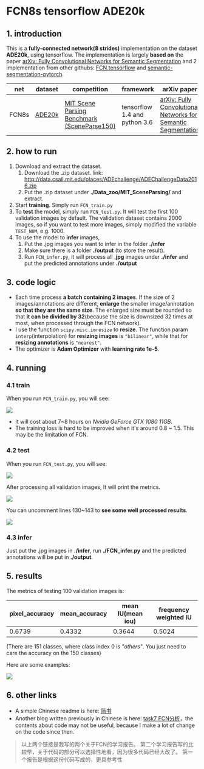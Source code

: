 # FCN8s tensorflow ADE20k
## 1. introduction 
This is a **fully-connected network(8 strides)** implementation on the dataset **ADE20k**, using tensorflow.
The implementation is largely **based on** the paper [arXiv: Fully Convolutional Networks for Semantic Segmentation](https://arxiv.org/abs/1411.4038) and 2 implementation from other githubs: [FCN.tensorflow](https://github.com/shekkizh/FCN.tensorflow) and [semantic-segmentation-pytorch](https://github.com/CSAILVision/semantic-segmentation-pytorch).

net | dataset | competition | framework | arXiv paper
------------ | ------------- | --------- | ------| -----|
FCN8s | [ADE20k](http://groups.csail.mit.edu/vision/datasets/ADE20K/) | [MIT Scene Parsing Benchmark (SceneParse150)](http://sceneparsing.csail.mit.edu/) | tensorflow 1.4 and python 3.6 | [arXiv: Fully Convolutional Networks for Semantic Segmentation](https://arxiv.org/abs/1411.4038)
## 2. how to run
1. Download and extract the dataset.
    1. Download the .zip dataset. link: http://data.csail.mit.edu/places/ADEchallenge/ADEChallengeData2016.zip
    2. Put the .zip dataset under **./Data_zoo/MIT_SceneParsing/** and extract.
2. Start **training**. Simply run ```FCN_train.py```
3. To **test** the model, simply run ```FCN_test.py```. 
    It will test the first 100 validation images by default. The validation dataset contains 2000 images, so if you want to test more images, simply modified the variable ```TEST_NUM```, e.g. 1000.
4. To use the model to **infer** images, 
   1. Put the .jpg images you want to infer in the folder **./infer**
   2. Make sure there is a folder **./output** (to store the result). 
   3. Run ```FCN_infer.py```, it will process all **.jpg** images under **./infer** and put the predicted annotations under **./output**

## 3. code logic
- Each time process **a batch containing 2 images**. 
If the size of 2 images/annotations are different, **enlarge** the smaller image/annotation **so that they are the same size**. The enlarged size must be rounded so that **it can be divided by 32**(because the size is downsized 32 times at most, when processed through the FCN network).
- I use the function ```scipy.misc.imresize``` to **resize**. 
The function param ```interp```(interpolation) for **resizing images** is ```"bilinear"```, while that for **resizing annotations** is ```"nearest"```.
- The optimizer is **Adam Optimizer** with **learning rate 1e-5**.

## 4. running
### 4.1 train
When you run ```FCN_train.py```, you will see:

![](https://upload-images.jianshu.io/upload_images/7547741-5bcc53e384b8828e.png?imageMogr2/auto-orient/strip%7CimageView2/2/w/1240)

- It will cost about 7~8 hours on *Nvidia GeForce GTX 1080 11GB*.
- The training loss is hard to be improved when it's around 0.8 ~ 1.5. This may be the limitation of FCN.

### 4.2 test
When you run ```FCN_test.py```, you will see:

![](https://upload-images.jianshu.io/upload_images/7547741-0d613e5e0192909a.png?imageMogr2/auto-orient/strip%7CimageView2/2/w/1240)

After processing all validation images, It will print the metrics.

![](https://upload-images.jianshu.io/upload_images/7547741-8396505c4239ec91.png?imageMogr2/auto-orient/strip%7CimageView2/2/w/1240)

You can uncomment lines 130~143 to **see some well processed results**.

![](https://upload-images.jianshu.io/upload_images/7547741-8fa831a7a192bb51.png?imageMogr2/auto-orient/strip%7CimageView2/2/w/1240)

### 4.3 infer
Just put the .jpg images in **./infer**, run **./FCN_infer.py** and the predicted annotations will be put in **./output**.

## 5. results
The metrics of testing 100 validation images is:

pixel_accuracy | mean_accuracy | mean IU(mean iou) | frequency weighted IU
---|---|---|---|
0.6739| 0.4332 | 0.3644 | 0.5024

(There are 151 classes, where class index 0 is *"others"*. You just need to care the accuracy on the 150 classes)

Here are some examples:

![](https://upload-images.jianshu.io/upload_images/7547741-ae150695ac950d02.png?imageMogr2/auto-orient/strip%7CimageView2/2/w/1240)

## 6. other links
- A simple Chinese readme is here: [简书](https://www.jianshu.com/p/3e7d425a2f47) 
- Another blog written previously in Chinese is here: [task7 FCN分析](https://www.jianshu.com/p/2d0ab45ae642)，the contents about code may not be useful, because I make a lot of change on the code since then. 

> 以上两个链接是我写的两个关于FCN的学习报告。
第二个学习报告写的比较早，关于代码的部分可以选择性地看，因为很多代码已经大改了。
第一个报告是根据这份代码写成的，更具参考性
